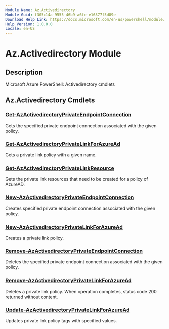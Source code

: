 ```yaml
---
Module Name: Az.Activedirectory
Module Guid: f305c14a-9555-46b9-a6fe-e16377f5d89e
Download Help Link: https://docs.microsoft.com/en-us/powershell/module/az.activedirectory
Help Version: 1.0.0.0
Locale: en-US
---
```


# Az.Activedirectory Module
## Description
Microsoft Azure PowerShell: Activedirectory cmdlets

## Az.Activedirectory Cmdlets
### [Get-AzActivedirectoryPrivateEndpointConnection](Get-AzActivedirectoryPrivateEndpointConnection.md)
Gets the specified private endpoint connection associated with the given policy.

### [Get-AzActivedirectoryPrivateLinkForAzureAd](Get-AzActivedirectoryPrivateLinkForAzureAd.md)
Gets a private link policy with a given name.

### [Get-AzActivedirectoryPrivateLinkResource](Get-AzActivedirectoryPrivateLinkResource.md)
Gets the private link resources that need to be created for a policy of AzureAD.

### [New-AzActivedirectoryPrivateEndpointConnection](New-AzActivedirectoryPrivateEndpointConnection.md)
Creates specified private endpoint connection associated with the given policy.

### [New-AzActivedirectoryPrivateLinkForAzureAd](New-AzActivedirectoryPrivateLinkForAzureAd.md)
Creates a private link policy.

### [Remove-AzActivedirectoryPrivateEndpointConnection](Remove-AzActivedirectoryPrivateEndpointConnection.md)
Deletes the specified private endpoint connection associated with the given policy.

### [Remove-AzActivedirectoryPrivateLinkForAzureAd](Remove-AzActivedirectoryPrivateLinkForAzureAd.md)
Deletes a private link policy.
When operation completes, status code 200 returned without content.

### [Update-AzActivedirectoryPrivateLinkForAzureAd](Update-AzActivedirectoryPrivateLinkForAzureAd.md)
Updates private link policy tags with specified values.

